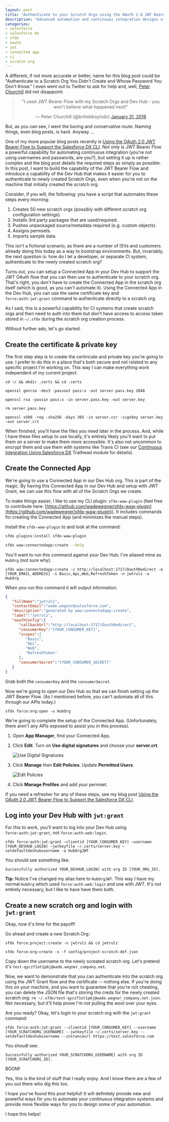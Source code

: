 ```yaml
---
layout: post
title: "Authenticate to your Scratch Orgs using the OAuth 2.0 JWT Bearer Flow"
description: "Advanced automation and continuous integration designs often separate the creation of a scratch org from the use of the scratch org. In this scenario, you need a way to authenticate to the newly created scratch org. Fortunately, you can use a Connected App configured for the OAuth 2.0 JWT Bearer Flow in your Dev Hub to perform a non-interactive login into a scratch org created from that Dev Hub. In this post we'll look at the steps required to get this to work."
categories: 
- salesforce
- salesforce dx
- sfdx
- oauth
- jwt
- connected app
- ci
- scratch org
---
```


A different, if not more accurate or better, name for this blog post could be "Authenticate to a Scratch Org You Didn't Create and Whose Password You Don't Know." I even went out to Twitter to ask for help and, well, [Peter Churchill](https://twitter.com/britishboyindc) did not disappoint:

<center><blockquote class="twitter-tweet" data-conversation="none" data-lang="en"><p lang="en" dir="ltr">&quot;I used JWT Bearer Flow with my Scratch Orgs and Dev Hub - you won&#39;t believe what happened next!&quot;</p>&mdash; Peter Churchill (@britishboyindc) <a href="https://twitter.com/britishboyindc/status/958702877475790848?ref_src=twsrc%5Etfw">January 31, 2018</a></blockquote>
<script async src="https://platform.twitter.com/widgets.js" charset="utf-8"></script></center>

But, as you can see, I went the boring and conservative route. Naming things, even blog posts, is hard. Anyway ...

One of my more popular blog posts recently is [Using the OAuth 2.0 JWT Bearer Flow to Support the Salesforce DX CLI](http://www.wadewegner.com/2017/04/using-the-oauth-2-jwt-bearer-flow-to-support-the-salesforcedx-cli/). Not only is JWT Bearer Flow a powerful capability for automating continuous integration (you're not using usernames and passwords, are you?), but setting it up is rather complex and the blog post details the required steps as simply as possible. In this post, I want to build the capability of the JWT Bearer Flow and introduce a capability of the Dev Hub that makes it easier for you to authenticate to newly created Scratch Orgs, even when you're not on the machine that initially created the scratch org.

Consider, if you will, the following: you have a script that automates these steps every morning:

1. Creates 50 new scratch orgs (possibly with different scratch org configuration settings).
2. Installs 3rd party packages that are used/required.
3. Pushes unpackaged source/metadata required (e.g. custom objects).
4. Assigns permsets.
5. Imports sample data.

This isn't a fictional scenario, as there are a number of ISVs and customers already doing this today as a way to bootstrap environments. But, invariably, the next question is: how do I let a developer, or separate CI system, authenticate to the newly created scratch org?

Turns out, you can setup a Connected App in your Dev Hub to support the JWT OAuth flow that you can then use to authenticate to your scratch org. That's right, you don't have to create the Connected App in the scratch org itself (which is good, as you can't automate it). Using the Connected App in the Dev Hub, you can use the same certificate key and `force:auth:jwt:grant` command to authenticate directly to a scratch org.

As I said, this is a powerful capability for CI systems that create scratch orgs and then need to auth into them but don't have access to access token stored in `~/.sfdx` during the scratch org creation process.

Without further ado, let's go started.

## Create the certificate & private key

The first step step is to create the certiricate and private key you're going to use. I prefer to do this in a place that's both secure and not related to any specific project I'm working on. This way I can make everything work independent of my current project.

    cd ~/ && mkdir .certs && cd .certs

    openssl genrsa -des3 -passout pass:x -out server.pass.key 2048

    openssl rsa -passin pass:x -in server.pass.key -out server.key

    rm server.pass.key

    openssl x509 -req -sha256 -days 365 -in server.csr -signkey server.key -out server.crt

When finished, you'll have the files you need later in the process. And, while I have these files setup to use locally, it's entirely likely you'll want to put them on a server to make them more accessible. It's also not uncommon to encrypt them and use them with systems like Travis CI (see our [Continuous Integration Using Salesforce DX](https://trailhead.salesforce.com/trails/sfdx_get_started/modules/sfdx_travis_ci) Trailhead module for details).

## Create the Connected App

We're going to use a Connected App in our Dev Hub org. This is part of the magic. By having this Connected App in our Dev Hub and setup with JWT Grant, we can use this flow with all of the Scratch Orgs we create.

To make things easier, I like to use my CLI plugin: `sfdx-waw-plugin` (feel free to contribute here: [https://github.com/wadewegner/sfdx-waw-plugin](https://github.com/wadewegner/sfdx-waw-plugin)). It includes commands for creating the Connected App (and minimizes the manual steps).

Install the `sfdx-waw-plugin` to and look at the command:

```bash
sfdx plugins:install sfdx-waw-plugin

sfdx waw:connectedapp:create --help
```

You'll want to run this command against your Dev Hub; I've aliased mine as `HubOrg` (not sure why).

    sfdx waw:connectedapp:create -c http://localhost:1717/OauthRedirect -e [YOUR_EMAIL_ADDRESS] -s Basic,Api,Web,RefreshToken -n jwtrulz -u HubOrg

When you run this command it will output information.

```json
{
   "fullName":"jwtrulz",
   "contactEmail":"wade.wegner@salesforce.com",
   "description":"generated by waw:connectedapp:create",
   "label":"jwtrulz",
   "oauthConfig":{
      "callbackUrl":"http://localhost:1717/OauthRedirect",
      "consumerKey":"[YOUR_CONSUMER_KEY]",
      "scopes":[
         "Basic",
         "Api",
         "Web",
         "RefreshToken"
      ],
      "consumerSecret":"[YOUR_CONSUMER_SECRET]"
   }
}
```

Grab both the `consumerKey` and the `consumerSecret`.

Now we're going to open our Dev Hub so that we can finish setting up the JWT Bearer Flow. (As I mentioned before, you can't automate all of this through our APIs today.)

    sfdx force:org:open -u HubOrg

We're going to complete the setup of the Connected App. (Unfortunately, there aren't any APIs exposed to assist you in this process).

1) Open **App Manager**, find your Connected App.

2) Click **Edit**. Turn on **Use digital signatures** and choose your **server.crt**.

    ![Use Digital Signatures](https://user-images.githubusercontent.com/746259/35624777-d75b3892-0644-11e8-89c2-4aa83e18d50b.png)

3) Click **Manage** then **Edit Policies**. Update **Permitted Users**.

    ![Edit Policies](https://user-images.githubusercontent.com/746259/35624805-ef677694-0644-11e8-9f66-40050f404cea.png)

4) Click **Manage Profiles** and add your permset.

If you need a refresher for any of these steps, see my blog post [Using the OAuth 2.0 JWT Bearer Flow to Support the Salesforce DX CLI](http://www.wadewegner.com/2017/04/using-the-oauth-2-jwt-bearer-flow-to-support-the-salesforcedx-cli/).

## Log into your Dev Hub with `jwt:grant`

For this to work, you'll want to log into your Dev Hub using `force:auth:jwt:grant`, not `force:auth:web:login`. 

    sfdx force:auth:jwt:grant —clientid [YOUR_CONSUMER_KEY] —username [YOUR_DEVHUB_LOGIN] —jwtkeyfile ~/.certs/server.key —setdefaultdevhubusername -a HubOrgJWT

You should see something like:

    Successfully authorized YOUR_DEVHUB_LOGIN] with org ID [YOUR_ORG_ID].

**Tip:** Notice I've changed my alias here to `HubOrgJWT`. This way I have my normal `HubOrg` which used `force:auth:web:login` and one with JWT. It's not entirely necessary, but I like to have have them both.

## Create a new scratch org and login with `jwt:grant`

Okay, now it's time for the payoff!

Go ahead and create a new Scratch Org:

    sfdx force:project:create -n jwtrulz && cd jwtrulz

    sfdx force:org:create -s -f config/project-scratch-def.json

Copy down the username to the newly screated scratch org. Let's pretend it's `test-qyczf1ot1p6j@wade.wegner_company.net`.

Now, we want to demonstrate that you can authenticate into the scratch org using the JWT Grant flow and the certificate -- nothing else. If you're doing this on your machine, and you want to guarantee that you're not cheating, you can delete the JSON file that's storing the creds for the newly created scratch org: `rm ~/.sfdx/test-qyczf1ot1p6j@wade.wegner_company.net.json`. Not necessary, but it'll help prove I'm not pulling the wool over your eyes.

Are you ready? Okay, let's login to your scratch org with the `jwt:grant` command:

    sfdx force:auth:jwt:grant --clientid [YOUR_CONSUMER_KEY] --username [YOUR_SCRATCHORG_USERNAME] --jwtkeyfile ~/.certs/server.key --setdefaultdevhubusername --instanceurl https://test.salesforce.com

You shoudl see:

    Successfully authorized YOUR_SCRATCHORG_USERNAME] with org ID [YOUR_SCRATCHORG_ID].

BOOM!

Yes, this is the kind of stuff that I really enjoy. And I know there are a few of you out there who dig this too.

I hope you've found this post helpful! It will definitely provide new and powerful ways for you to automate your continuous integration systems and provide more flexible ways for you to design some of your automation.

I hope this helps!
